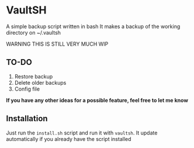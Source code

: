 # VaultSH

A simple backup script written in bash
It makes a backup of the working directory on ~/.vaultsh

WARNING THIS IS STILL VERY MUCH WIP

## TO-DO

1. Restore backup
3. Delete older backups
2. Config file

**If you have any other ideas for a possible feature, feel free to let me know**

## Installation
Just run the ```install.sh``` script and run it with ```vaultsh```.
It update automatically if you already have the script installed
